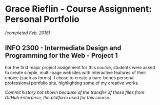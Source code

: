 # Grace Rieflin - Course Assignment: Personal Portfolio
*(completed Feb. 2018)*
## INFO 2300 - Intermediate Design and Programming for the Web - Project 1

For the first major project assignment for this course, students were asked to create simple, multi-page websites with interactive features of their choice (such as forms). I chose to create a bare-bones personal professional portfolio site, highlighting some of my creative works.

*Commit history not shown because of the transfer of these files from GitHub Enterprise, the platform used for this course.*
